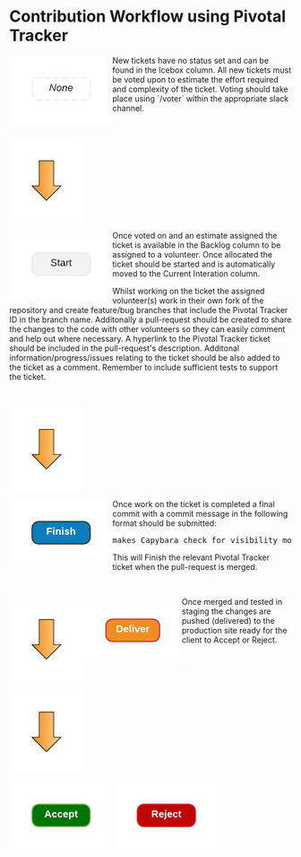 # Contribution Workflow using Pivotal Tracker

<p><img vertical-align="middle" align="left"  src="images/pt_none_button.png"> 
New tickets have no status set and can be found in the Icebox column. All new tickets must be voted upon to estimate the effort required and complexity of the ticket.  Voting should take place using `/voter` within the appropriate slack channel.
</p>

<br clear="all" />
<p><img vertical-align="middle" align="left" src="images/pt_down_arrow_small.png"></p>
<br clear="all" />

<p>
<img vertical-align="middle" align="left" src="images/pt_start_button.png"> 
Once voted on and an estimate assigned the ticket is available in the Backlog column to be assigned to a volunteer.   Once allocated the ticket should be started and is automatically moved to the Current Interation column.

Whilst working on the ticket the assigned volunteer(s) work in their own fork of the repository and create feature/bug branches that include the Pivotal Tracker ID in the branch name. Additonally a pull-request should be created to share the changes to the code with other volunteers so they can easily comment and help out where necessary.  A hyperlink to the  Pivotal Tracker ticket should be included in the pull-request's description. Additonal information/progress/issues relating to the ticket should be also added to the ticket as a comment. Remember to include sufficient tests to support the ticket.
</p>

<br clear="all" />
<p><img vertical-align="middle" align="left" src="images/pt_down_arrow_small.png"></p>
<br clear="all" />

<p>
<img vertical-align="middle" align="left" src="images/pt_finish_button.png"> 
Once work on the ticket is completed a final commit with a commit message in the following format should be submitted:
<pre>
makes Capybara check for visibility more robust [Finishes #112900047]
</pre>
This will Finish the relevant Pivotal Tracker ticket when the pull-request is merged. 
</p>
<br clear="all" />
<p><img vertical-align="middle" align="left" src="images/pt_down_arrow_small.png"></p>
<p>
<img vertical-align="middle" align="left" src="images/pt_deliver_button.png"> 
Once merged and tested in staging the changes are pushed (delivered) to the production site ready for the client to Accept or Reject.
</p>

<br clear="all" />
<p><img vertical-align="middle" align="left" src="images/pt_down_arrow_small.png"></p>
<br clear="all" />

<img src="images/pt_accept_button.png">  <img src="images/pt_reject_button.png"> 
